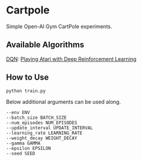 # Cartpole

Simple Open-AI Gym CartPole experiments.

## Available Algorithms

[DQN](https://github.com/lexiconium/cartpole/blob/main/models/dqn.py): [Playing Atari with Deep Reinforcement Learning](https://arxiv.org/abs/1312.5602)

## How to Use
```
python train.py
```
Below additional arguments can be used along.
```
--env ENV
--batch_size BATCH_SIZE
--num_episodes NUM_EPISODES
--update_interval UPDATE_INTERVAL
--learning_rate LEARNING_RATE
--weight_decay WEIGHT_DECAY
--gamma GAMMA
--epsilon EPSILON
--seed SEED
```
